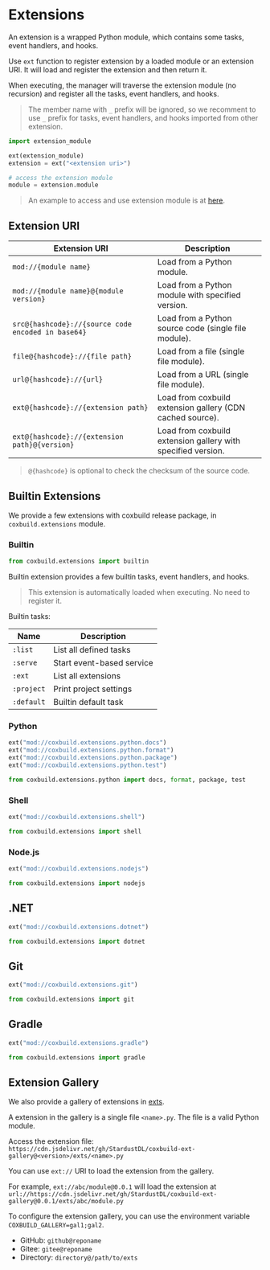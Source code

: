 # Extensions

An extension is a wrapped Python module, which contains some tasks, event handlers, and hooks.

Use `ext` function to register extension by a loaded module or an extension URI. It will load and register the extension and then return it.

When executing, the manager will traverse the extension module (no recursion) and register all the tasks, event handlers, and hooks.

> The member name with `_` prefix will be ignored, so we recomment to use `_` prefix for tasks, event handlers, and hooks imported from other extension.

```python
import extension_module

ext(extension_module)
extension = ext("<extension uri>")

# access the extension module
module = extension.module
```

> An example to access and use extension module is at [here](https://github.com/StardustDL/coxbuild/blob/master/demo/ext.py).

## Extension URI

| Extension URI                                      | Description                                                  |
| -------------------------------------------------- | ------------------------------------------------------------ |
| `mod://{module name}`                              | Load from a Python module.                                   |
| `mod://{module name}@{module version}`             | Load from a Python module with specified version.            |
| `src@{hashcode}://{source code encoded in base64}` | Load from a Python source code (single file module).         |
| `file@{hashcode}://{file path}`                    | Load from a file (single file module).                       |
| `url@{hashcode}://{url}`                           | Load from a URL (single file module).                        |
| `ext@{hashcode}://{extension path}`                | Load from coxbuild extension gallery (CDN cached source).    |
| `ext@{hashcode}://{extension path}@{version}`      | Load from coxbuild extension gallery with specified version. |

> `@{hashcode}` is optional to check the checksum of the source code.

## Builtin Extensions

We provide a few extensions with coxbuild release package, in `coxbuild.extensions` module.

### Builtin

```python
from coxbuild.extensions import builtin
```

Builtin extension provides a few builtin tasks, event handlers, and hooks.

> This extension is automatically loaded when executing. No need to register it.

Builtin tasks:

| Name       | Description               |
| ---------- | ------------------------- |
| `:list`    | List all defined tasks    |
| `:serve`   | Start event-based service |
| `:ext`     | List all extensions       |
| `:project` | Print project settings    |
| `:default` | Builtin default task      |

### Python

```python
ext("mod://coxbuild.extensions.python.docs")
ext("mod://coxbuild.extensions.python.format")
ext("mod://coxbuild.extensions.python.package")
ext("mod://coxbuild.extensions.python.test")

from coxbuild.extensions.python import docs, format, package, test
```

### Shell

```python
ext("mod://coxbuild.extensions.shell")

from coxbuild.extensions import shell
```

### Node.js

```python
ext("mod://coxbuild.extensions.nodejs")

from coxbuild.extensions import nodejs
```

## .NET

```python
ext("mod://coxbuild.extensions.dotnet")

from coxbuild.extensions import dotnet
```

## Git

```python
ext("mod://coxbuild.extensions.git")

from coxbuild.extensions import git
```

## Gradle

```python
ext("mod://coxbuild.extensions.gradle")

from coxbuild.extensions import gradle
```

## Extension Gallery

We also provide a gallery of extensions in [exts](https://github.com/StardustDL/coxbuild-ext-gallery/).

A extension in the gallery is a single file `<name>.py`. The file is a valid Python module.

Access the extension file: `https://cdn.jsdelivr.net/gh/StardustDL/coxbuild-ext-gallery@<version>/exts/<name>.py`

You can use `ext://` URI to load the extension from the gallery.

For example, `ext://abc/module@0.0.1` will load the extension at `url://https://cdn.jsdelivr.net/gh/StardustDL/coxbuild-ext-gallery@0.0.1/exts/abc/module.py`

To configure the extension gallery, you can use the environment variable `COXBUILD_GALLERY=gal1;gal2`.

- GitHub: `github@reponame`
- Gitee: `gitee@reponame`
- Directory: `directory@/path/to/exts`

